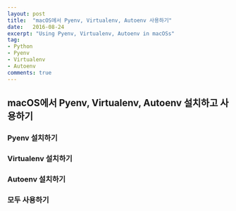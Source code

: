 ```yaml
---
layout: post
title:  "macOS에서 Pyenv, Virtualenv, Autoenv 사용하기"
date:   2016-08-24
excerpt: "Using Pyenv, Virtualenv, Autoenv in macOSs"
tag:
- Python
- Pyenv
- Virtualenv
- Autoenv
comments: true
---
```


## macOS에서 Pyenv, Virtualenv, Autoenv 설치하고 사용하기

### Pyenv 설치하기

### Virtualenv 설치하기

### Autoenv 설치하기

### 모두 사용하기
